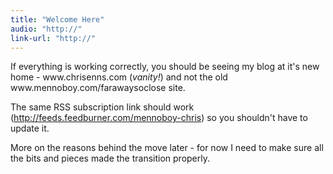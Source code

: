 ```yaml
---
title: "Welcome Here"
audio: "http://"
link-url: "http://"
---
```

<p>If everything is working correctly, you should be seeing my blog at it's new home - www.chrisenns.com (<em>vanity!</em>) and not the old www.mennoboy.com/farawaysoclose site.</p>
<p>The same RSS subscription link should work (<a href="http://feeds.feedburner.com/mennoboy-chris">http://feeds.feedburner.com/mennoboy-chris</a>) so you shouldn't have to update it. </p>
<p>More on the reasons behind the move later - for now I need to make sure all the bits and pieces made the transition properly.</p>
